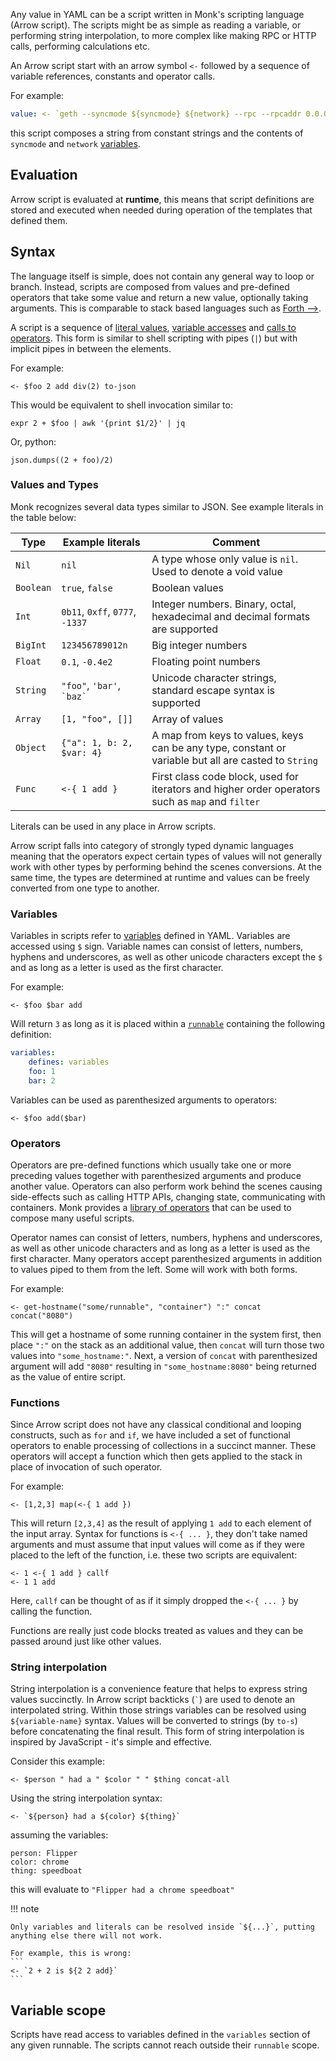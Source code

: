 Any value in YAML can be a script written in Monk's scripting language (Arrow script). The scripts might be as simple as reading a variable, or performing string interpolation, to more complex like making RPC or HTTP calls, performing calculations etc.

An Arrow script start with an arrow symbol `<-` followed by a sequence of variable references, constants and operator calls.

For example:

```yaml linenums="1"
value: <- `geth --syncmode ${syncmode} ${network} --rpc --rpcaddr 0.0.0.0`
```

this script composes a string from constant strings and the contents of `syncmode` and `network` [variables](yaml/runnables.md#variables).

## Evaluation

Arrow script is evaluated at **runtime**, this means that script definitions are stored and executed when needed during operation of the templates that defined them.

## Syntax

The language itself is simple, does not contain any general way to loop or branch. Instead, scripts are composed from values and pre-defined operators that take some value and return a new value, optionally taking arguments. This is comparable to stack based languages such as [Forth -->](<https://en.wikipedia.org/wiki/Forth_(programming_language)>).

A script is a sequence of [literal values](#values), [variable accesses](#variables) and [calls to operators](#operators). This form is similar to shell scripting with pipes (`|`) but with implicit pipes in between the elements.

For example:

```
<- $foo 2 add div(2) to-json
```

This would be equivalent to shell invocation similar to:

```
expr 2 + $foo | awk '{print $1/2}' | jq
```

Or, python:

```
json.dumps((2 + foo)/2)
```

### Values and Types

Monk recognizes several data types similar to JSON. See example literals in the table below:

| Type      | Example literals                | Comment                                                                                              |
| --------- | ------------------------------- | ---------------------------------------------------------------------------------------------------- |
| `Nil`     | `nil`                           | A type whose only value is `nil`. Used to denote a void value                                        |
| `Boolean` | `true`, `false`                 | Boolean values                                                                                       |
| `Int`     | `0b11`, `0xff`, `0777`, `-1337` | Integer numbers. Binary, octal, hexadecimal and decimal formats are supported                        |
| `BigInt`  | `123456789012n`                 | Big integer numbers                                                                                  |
| `Float`   | `0.1`, `-0.4e2`                 | Floating point numbers                                                                               |
| `String`  | `"foo"`, `'bar'`, `` `baz` ``   | Unicode character strings, standard escape syntax is supported                                       |
| `Array`   | `[1, "foo", []]`                | Array of values                                                                                      |
| `Object`  | `{"a": 1, b: 2, $var: 4}`       | A map from keys to values, keys can be any type, constant or variable but all are casted to `String` |
| `Func`    | `<-{ 1 add }`                   | First class code block, used for iterators and higher order operators such as `map` and `filter`     |

Literals can be used in any place in Arrow scripts.

Arrow script falls into category of strongly typed dynamic languages meaning that the operators expect certain types of values will not generally work with other types by performing behind the scenes conversions. At the same time, the types are determined at runtime and values can be freely converted from one type to another.

### Variables

Variables in scripts refer to [variables](yaml/runnables.md#variables) defined in YAML. Variables are accessed using `$` sign. Variable names can consist of letters, numbers, hyphens and underscores, as well as other unicode characters except the `$` and as long as a letter is used as the first character.

For example:

```
<- $foo $bar add
```

Will return `3` as long as it is placed within a [`runnable`](yaml/runnables.md) containing the following definition:

```yaml
variables:
    defines: variables
    foo: 1
    bar: 2
```

Variables can be used as parenthesized arguments to operators:

```
<- $foo add($bar)
```

### Operators

Operators are pre-defined functions which usually take one or more preceding values together with parenthesized arguments and produce another value. Operators can also perform work behind the scenes causing side-effects such as calling HTTP APIs, changing state, communicating with containers. Monk provides a [library of operators](operators.md) that can be used to compose many useful scripts.

Operator names can consist of letters, numbers, hyphens and underscores, as well as other unicode characters and as long as a letter is used as the first character. Many operators accept parenthesized arguments in addition to values piped to them from the left. Some will work with both forms.

For example:

```
<- get-hostname("some/runnable", "container") ":" concat concat("8080")
```

This will get a hostname of some running container in the system first, then place `":"` on the stack as an additional value, then `concat` will turn those two values into `"some_hostname:"`. Next, a version of `concat` with parenthesized argument will add `"8080"` resulting in `"some_hostname:8080"` being returned as the value of entire script.

### Functions

Since Arrow script does not have any classical conditional and looping constructs, such as `for` and `if`, we have included a set of functional operators to enable processing of collections in a succinct manner. These operators will accept a function which then gets applied to the stack in place of invocation of such operator.

For example:

```
<- [1,2,3] map(<-{ 1 add })
```

This will return `[2,3,4]` as the result of applying `1 add` to each element of the input array. Syntax for functions is `<-{ ... }`, they don't take named arguments and must assume that input values will come as if they were placed to the left of the function, i.e. these two scripts are equivalent:

```
<- 1 <-{ 1 add } callf
<- 1 1 add
```

Here, `callf` can be thought of as if it simply dropped the `<-{ ... }` by calling the function.

Functions are really just code blocks treated as values and they can be passed around just like other values.

### String interpolation

String interpolation is a convenience feature that helps to express string values succinctly. In Arrow script backticks (`` ` ``) are used to denote an interpolated string. Within those strings variables can be resolved using `${variable-name}` syntax. Values will be converted to strings (by `to-s`) before concatenating the final result. This form of string interpolation is inspired by JavaScript - it's simple and effective.

Consider this example:

```
<- $person " had a " $color " " $thing concat-all
```

Using the string interpolation syntax:

```
<- `${person} had a ${color} ${thing}`
```

assuming the variables:

```
person: Flipper
color: chrome
thing: speedboat
```

this will evaluate to `"Flipper had a chrome speedboat"`

!!! note

    Only variables and literals can be resolved inside `${...}`, putting anything else there will not work.

    For example, this is wrong:
    ```
    <- `2 + 2 is ${2 2 add}`
    ```

## Variable scope

Scripts have read access to variables defined in the `variables` section of any given runnable. The scripts cannot reach outside their `runnable` scope.
